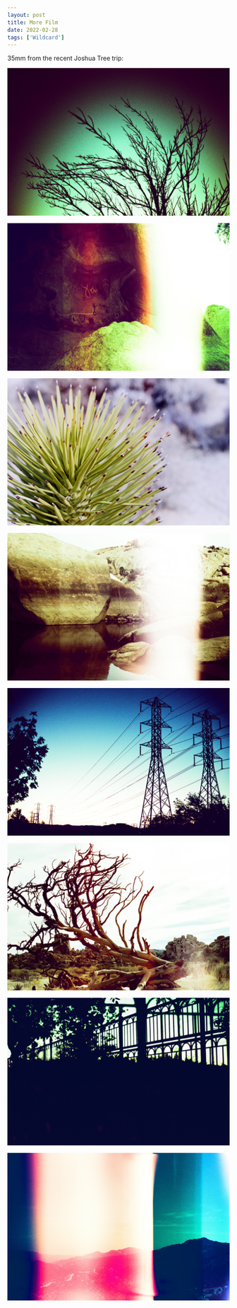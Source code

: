 ```yaml
---
layout: post
title: More Film
date: 2022-02-28
tags: ['Wildcard']
---
```

35mm from the recent Joshua Tree trip:
<!--x-->
![000558300028](/assets/images/000558300028.jpg)

![000558290026](/assets/images/000558290026.jpg)

![000558290007](/assets/images/000558290007.jpg)

![000558290030](/assets/images/000558290030.jpg)

![000558300025](/assets/images/000558300025.jpg)

![000558290017](/assets/images/000558290017.jpg)

![000558300027](/assets/images/000558300027.jpg)

![000558290001](/assets/images/000558290001.jpg)